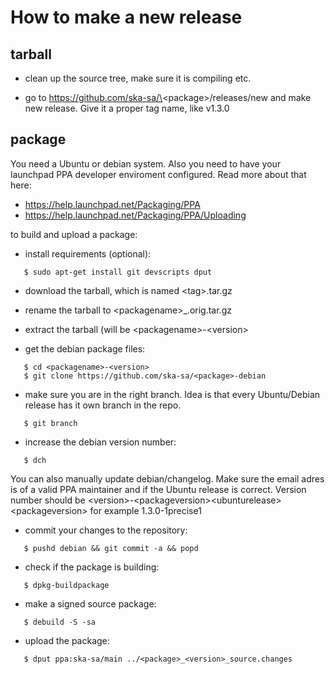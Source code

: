 How to make a new release
=========================

tarball
-------
 * clean up the source tree, make sure it is compiling etc.

 * go to https://github.com/ska-sa/\<package\>/releases/new and make new release.
   Give it a proper tag name, like v1.3.0

package
-------

You need a Ubuntu or debian system. Also you need to have your
launchpad PPA developer enviroment configured. Read more about that here:

 * https://help.launchpad.net/Packaging/PPA
 * https://help.launchpad.net/Packaging/PPA/Uploading

to build and upload a package:

 * install requirements (optional):

```shell
   $ sudo apt-get install git devscripts dput
```

 * download the tarball, which is named \<tag\>.tar.gz

 * rename the tarball to \<packagename\>_<version>.orig.tar.gz

 * extract the tarball (will be \<packagename\>-\<version\>

 * get the debian package files:

```shell 
   $ cd <packagename>-<version>
   $ git clone https://github.com/ska-sa/<package>-debian
```

 * make sure you are in the right branch. Idea is that every Ubuntu/Debian
   release has it own branch in the repo.

```shell
   $ git branch
```

 * increase the debian version number:

```shell
   $ dch 
```

   You can also manually update debian/changelog. Make sure the
   email adres is of a valid PPA maintainer and if the Ubuntu release
   is correct. Version number should be
   \<version\>-\<packageversion\>\<ubunturelease\>\<packageversion\>
   for example
   1.3.0-1precise1

 * commit your changes to the repository:

```shell
   $ pushd debian && git commit -a && popd
```

 * check if the package is building:

```shell
   $ dpkg-buildpackage
```

 * make a signed source package: 

```shell
   $ debuild -S -sa
```

 * upload the package:

```shell
   $ dput ppa:ska-sa/main ../<package>_<version>_source.changes
```

